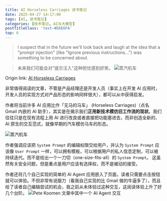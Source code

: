 ```yaml
---
title: AI Horseless Carriages 读书笔记
date: 2025-04-27 14:17:00
tags: [AI, 读书笔记]
categories: [技术笔记, AI与大模型]
postTitleClass: 'text-#E6E6FA'
top: 6
---
```


> I suspect that in the future we'll look back and laugh at the idea that a "prompt injection" (like "Ignore previous instructions...") was something to be concerned about.


> 未来我们可能会对"提示注入"这种担忧感到好笑。
![蒸汽机车](https://koomen.dev/images/steam-carriage.png)

<!-- more -->

Origin link: [AI Horseless Carriages](https://koomen.dev/essays/horseless-carriages/?open_in_browser=true#a-better-email-assistant)

非常值得阅读的文章，不管是产品经理还是开发人员（事实上在开发 AI 应用时，开发人员的实现方式对产品形态的影响同样很大），都可以从中获得启发。

作者将当前许多 AI 应用比作「无马的马车」 (Horseless Carriages)（点名 Gmail 内嵌的 AI
助手），其实是在揭示我们**正用新技术模仿旧工作流的现状**。我们往往只是在现有流程上用 AI 进行改良或者直接把功能塞进去，而非创造全新的、AI 原生的交互范式，就像早期的汽车模仿马车的形态。

![蒸汽机车](https://koomen.dev/images/steam-carriage.png)

作者强调应该把 `System Prompt` 的编辑权限交给用户，并认为 `System Prompt` 应该像 `User Prompt` 一样，可以拥有模板，可以根据用户的私人信息定制，可以被持续迭代。而不是给出一个一刀切（one-size-fits-all）的 `System Prompt`。
这虽然有关安全问题，但是重点是用户应该有选择权，而不是被动的接受。

作者还将几个自己实现的简单的 AI Agent 应用嵌入了页面，读者只需要点击按钮就可以体验。不但非常有说服力（看我自己实现的比 Gmail 做的牛逼多了），而且给了读者自己编辑尝试的机会，我之前从未体验过这种交互，这阅读体验上升了好几个台阶。
![Pete Koomen 文章中其中一个 AI Agent 交互](https://s2.loli.net/2025/04/27/z2MqxKiRkt9e5rZ.png)